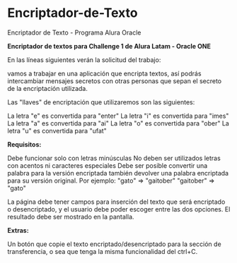 # Encriptador-de-Texto
Encriptador de Texto - Programa Alura Oracle

<b>Encriptador de textos para Challenge 1 de Alura Latam - Oracle ONE</b>

En las líneas siguientes verán la solicitud del trabajo:

vamos a trabajar en una aplicación que encripta textos, así podrás intercambiar mensajes secretos con otras personas que sepan el secreto de la encriptación utilizada.

Las "llaves" de encriptación que utilizaremos son las siguientes:

La letra "e" es convertida para "enter" La letra "i" es convertida para "imes" La letra "a" es convertida para "ai" La letra "o" es convertida para "ober" La letra "u" es convertida para "ufat"

<b>Requisitos:</b>

Debe funcionar solo con letras minúsculas
No deben ser utilizados letras con acentos ni caracteres especiales
Debe ser posible convertir una palabra para la versión encriptada también devolver una palabra encriptada para su versión original.
Por ejemplo: "gato" => "gaitober" "gaitober" => "gato"

La página debe tener campos para inserción del texto que será encriptado o desencriptado, y el usuario debe poder escoger entre las dos opciones.
El resultado debe ser mostrado en la pantalla.

<b>Extras:</b>

Un botón que copie el texto encriptado/desencriptado para la sección de transferencia, o sea que tenga la misma funcionalidad del ctrl+C.
